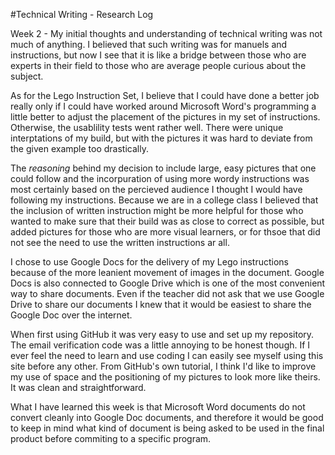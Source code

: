 #Technical Writing - Research Log

Week 2 - My initial thoughts and understanding of technical writing was not much of anything. I believed that such writing
was for manuels and instructions, but now I see that it is like a bridge between those who are experts in their field to those
who are average people curious about the subject.

As for the Lego Instruction Set, I believe that I could have done a better job really only if I could have worked around 
Microsoft Word's programming a little better to adjust the placement of the pictures in my set of instructions. Otherwise, the 
usablility tests went rather well. There were unique interptations of my build, but with the pictures it was hard to deviate 
from the given example too drastically.

The *reasoning* behind my decision to include large, easy pictures that one could follow and the incorpuration of using more
wordy instructions was most certainly based on the percieved audience I thought I would have following my instructions. 
Because we are in a college class I believed that the inclusion of written instruction might be more helpful for those who
wanted to make sure that their build was as close to correct as possible, but added pictures for those who are more visual
learners, or for thsoe that did not see the need to use the written instructions ar all. 

I chose to use Google Docs for the delivery of my Lego instructions because of the more leanient movement of images in the 
document. Google Docs is also connected to Google Drive which is one of the most convenient way to share documents. Even if
the teacher did not ask that we use Google Drive to share our documents I knew that it would be easiest to share the Google Doc over the internet.

When first using GitHub it was very easy to use and set up my repository. The email verification code was a little annoying to be honest though. If I ever feel the need to learn and use coding I can easily see myself using this site before any other. From GitHub's own tutorial, I think I'd like to improve my use of space and the positioning of my pictures to look more like theirs. It was clean and straightforward.

What I have learned this week is that Microsoft Word documents do not convert cleanly into Google Doc documents, and therefore it would be good to keep in mind what kind of document is being asked to be used in the final product before commiting to a specific program.
